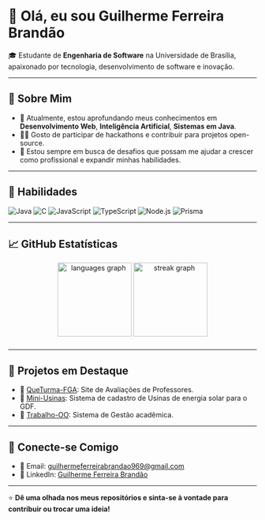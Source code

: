 # 👋 Olá, eu sou Guilherme Ferreira Brandão

🎓 Estudante de **Engenharia de Software** na Universidade de Brasília, apaixonado por tecnologia, desenvolvimento de software e inovação.

---

## 🚀 Sobre Mim

- 🌱 Atualmente, estou aprofundando meus conhecimentos em **Desenvolvimento Web**, **Inteligência Artificial**, **Sistemas em Java**.
- 👨‍💻 Gosto de participar de hackathons e contribuir para projetos open-source.
- 🎯 Estou sempre em busca de desafios que possam me ajudar a crescer como profissional e expandir minhas habilidades.

---

## 💼 Habilidades

![Java](https://img.shields.io/badge/-Java-007396?logo=java&logoColor=white&style=flat-square)
![C](https://img.shields.io/badge/-C-A8B9CC?logo=c&logoColor=white&style=flat-square)
![JavaScript](https://img.shields.io/badge/-JavaScript-F7DF1E?logo=javascript&logoColor=black&style=flat-square)
![TypeScript](https://img.shields.io/badge/-TypeScript-3178C6?logo=typescript&logoColor=white&style=flat-square)
![Node.js](https://img.shields.io/badge/-Node.js-339933?logo=node.js&logoColor=white&style=flat-square)
![Prisma](https://img.shields.io/badge/-Prisma-2D3748?logo=prisma&logoColor=white&style=flat-square)

---

## 📈 GitHub Estatísticas

<div align="center">
  <img src="https://github-readme-stats.vercel.app/api/top-langs?username=Guibs969&locale=en&hide_title=false&layout=compact&card_width=320&langs_count=5&theme=dracula&hide_border=false&order=2" height="150" alt="languages graph"  />
  <img src="https://streak-stats.demolab.com?user=Guibs969&locale=en&mode=daily&theme=dracula&hide_border=false&border_radius=5&order=3" height="150" alt="streak graph"  />
</div>

###
---

## 📂 Projetos em Destaque

- 🚀 [QueTurma-FGA](https://github.com/QueTurma-FGA): Site de Avaliações de Professores.
- 🚀 [Mini-Usinas](https://github.com/Guibs969/miniUsinas): Sistema de cadastro de Usinas de energia solar para o GDF.
- 🧠 [Trabalho-OO](https://github.com/Trabalho-final-OO/TRABALHO---OO): Sistema de Gestão acadêmica.

---

## 🎉 Conecte-se Comigo

- 📧 Email: [guilhermeferreirabrandao969@gmail.com](guilhermeferreirabrandao969@gmail.com)
- 💼 LinkedIn: [Guilherme Ferreira Brandão](https://www.linkedin.com/in/guilherme-brand%C3%A3o-579687181/)

---


⭐️ **Dê uma olhada nos meus repositórios e sinta-se à vontade para contribuir ou trocar uma ideia!**
